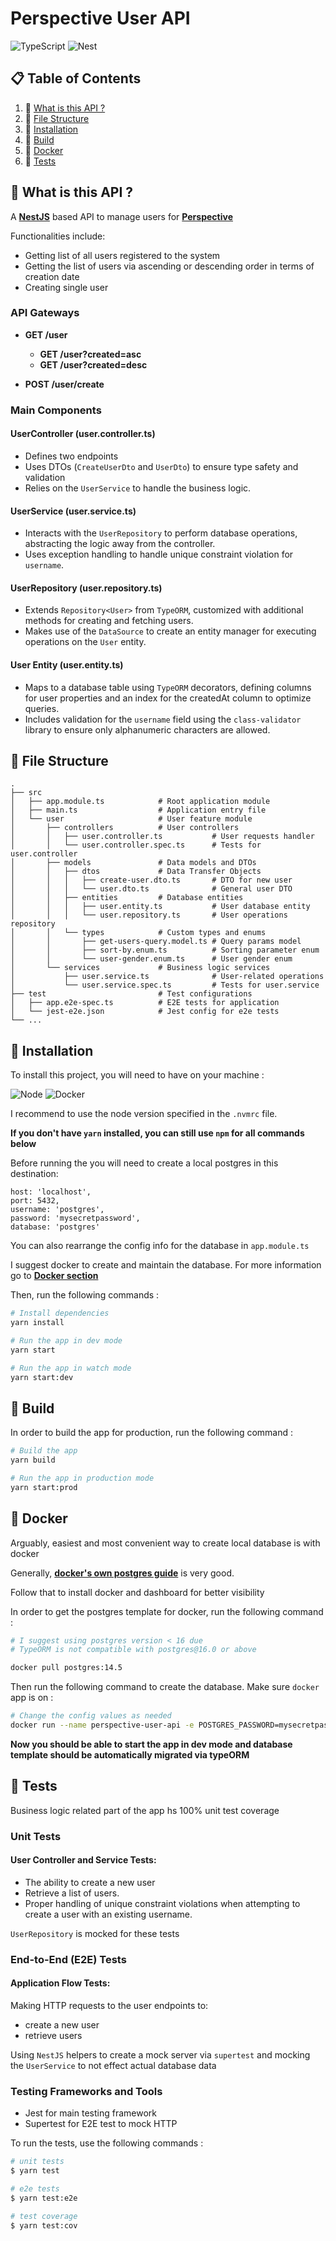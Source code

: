 # Perspective User API

![TypeScript](https://img.shields.io/badge/-TypeScript-black?style=for-the-badge&logoColor=white&logo=typescript&color=2F73BF)
![Nest](https://img.shields.io/badge/-NestJs-black?style=for-the-badge&logo=nestjs&color=E0234D)

## 📋 Table of Contents

1. 👀 [What is this API ?](#what-is-this-api)
2. 📂 [File Structure](#file-structure)
3. 🔨 [Installation](#installation)
4. 🚀 [Build](#build)
5. 🐳 [Docker](#docker)
6. 💯 [Tests](#tests)

## <a name="what-is-this-api">👀 What is this API ?</a>

A **[NestJS](http://nestjs.com/)** based API to manage users for **[Perspective](https://www.perspective.co/)**

Functionalities include:

- Getting list of all users registered to the system
- Getting the list of users via ascending or descending order in terms of creation date
- Creating single user

### API Gateways

- **GET /user**

  - **GET /user?created=asc**
  - **GET /user?created=desc**

- **POST /user/create**

### Main Components

#### UserController (user.controller.ts)

- Defines two endpoints
- Uses DTOs (`CreateUserDto` and `UserDto`) to ensure type safety and validation
- Relies on the `UserService` to handle the business logic.

#### UserService (user.service.ts)

- Interacts with the `UserRepository` to perform database operations, abstracting the logic away from the controller.
- Uses exception handling to handle unique constraint violation for `username`.

#### UserRepository (user.repository.ts)

- Extends `Repository<User>` from `TypeORM`, customized with additional methods for creating and fetching users.
- Makes use of the `DataSource` to create an entity manager for executing operations on the `User` entity.

#### User Entity (user.entity.ts)

- Maps to a database table using `TypeORM` decorators, defining columns for user properties and an index for the createdAt column to optimize queries.
- Includes validation for the `username` field using the `class-validator` library to ensure only alphanumeric characters are allowed.

## <a name="file-structure">📂 File Structure</a>

```
.
├── src
│   ├── app.module.ts            # Root application module
│   ├── main.ts                  # Application entry file
│   └── user                     # User feature module
│       ├── controllers          # User controllers
│       │   ├── user.controller.ts           # User requests handler
│       │   └── user.controller.spec.ts      # Tests for user.controller
│       ├── models               # Data models and DTOs
│       │   ├── dtos             # Data Transfer Objects
│       │   │   ├── create-user.dto.ts       # DTO for new user
│       │   │   └── user.dto.ts              # General user DTO
│       │   ├── entities         # Database entities
│       │   │   ├── user.entity.ts           # User database entity
│       │   │   └── user.repository.ts       # User operations repository
│       │   └── types            # Custom types and enums
│       │       ├── get-users-query.model.ts # Query params model
│       │       ├── sort-by.enum.ts          # Sorting parameter enum
│       │       └── user-gender.enum.ts      # User gender enum
│       └── services             # Business logic services
│           ├── user.service.ts              # User-related operations
│           └── user.service.spec.ts         # Tests for user.service
├── test                         # Test configurations
│   ├── app.e2e-spec.ts          # E2E tests for application
│   └── jest-e2e.json            # Jest config for e2e tests
└── ...
```

## <a name="installation">🔨 Installation</a>

To install this project, you will need to have on your machine :

![Node](https://img.shields.io/badge/-nodejs-black?style=for-the-badge&logoColor=white&logo=node.js&color=366A31)
![Docker](https://img.shields.io/badge/-Docker-black?style=for-the-badge&logoColor=white&logo=docker&color=004EA2)

I recommend to use the node version specified in the `.nvmrc` file.

**If you don't have `yarn` installed, you can still use `npm` for all commands below**

Before running the you will need to create a local postgres in this destination:

```type: 'postgres',
host: 'localhost',
port: 5432,
username: 'postgres',
password: 'mysecretpassword',
database: 'postgres'
```

You can also rearrange the config info for the database in `app.module.ts`

I suggest docker to create and maintain the database. For more information go to **[Docker section](#docker)**

Then, run the following commands :

```bash
# Install dependencies
yarn install

# Run the app in dev mode
yarn start

# Run the app in watch mode
yarn start:dev
```

## <a name="build">🚀 Build</a>

In order to build the app for production, run the following command :

```bash
# Build the app
yarn build

# Run the app in production mode
yarn start:prod
```

## <a name="docker">🐳 Docker</a>

Arguably, easiest and most convenient way to create local database is with docker

Generally, **[docker's own postgres guide](https://www.docker.com/blog/how-to-use-the-postgres-docker-official-image/)** is very good.

Follow that to install docker and dashboard for better visibility

In order to get the postgres template for docker, run the following command :

```bash
# I suggest using postgres version < 16 due
# TypeORM is not compatible with postgres@16.0 or above

docker pull postgres:14.5
```

Then run the following command to create the database. Make sure `docker` app is on :

```bash
# Change the config values as needed
docker run --name perspective-user-api -e POSTGRES_PASSWORD=mysecretpassword -d -p 5432:5432 postgres:14.5
```

**Now you should be able to start the app in dev mode and database template should be automatically migrated via typeORM**

## <a name="tests">💯 Tests</a>

Business logic related part of the app hs 100% unit test coverage

### Unit Tests

#### User Controller and Service Tests:

- The ability to create a new user
- Retrieve a list of users.
- Proper handling of unique constraint violations when attempting to create a user with an existing username.

`UserRepository` is mocked for these tests

### End-to-End (E2E) Tests

#### Application Flow Tests:

Making HTTP requests to the user endpoints to:

- create a new user
- retrieve users

Using `NestJS` helpers to create a mock server via `supertest` and mocking the `UserService` to not effect actual database data

### Testing Frameworks and Tools

- Jest for main testing framework
- Supertest for E2E test to mock HTTP

To run the tests, use the following commands :

```bash
# unit tests
$ yarn test

# e2e tests
$ yarn test:e2e

# test coverage
$ yarn test:cov
```
